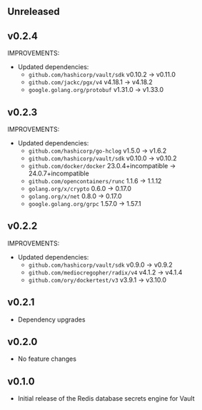 ## Unreleased

## v0.2.4
IMPROVEMENTS:
* Updated dependencies:
   * `github.com/hashicorp/vault/sdk` v0.10.2 -> v0.11.0
   * `github.com/jackc/pgx/v4` v4.18.1 -> v4.18.2
   * `google.golang.org/protobuf` v1.31.0 -> v1.33.0

## v0.2.3
IMPROVEMENTS:
* Updated dependencies:
   * `github.com/hashicorp/go-hclog` v1.5.0 -> v1.6.2
   * `github.com/hashicorp/vault/sdk` v0.10.0 -> v0.10.2
   * `github.com/docker/docker` 23.0.4+incompatible -> 24.0.7+incompatible
   * `github.com/opencontainers/runc` 1.1.6 -> 1.1.12
   * `golang.org/x/crypto` 0.6.0 -> 0.17.0
   * `golang.org/x/net` 0.8.0 -> 0.17.0
   * `google.golang.org/grpc` 1.57.0 -> 1.57.1


## v0.2.2
IMPROVEMENTS:
* Updated dependencies:
   * `github.com/hashicorp/vault/sdk` v0.9.0 -> v0.9.2
   * `github.com/mediocregopher/radix/v4` v4.1.2 -> v4.1.4
   * `github.com/ory/dockertest/v3` v3.9.1 -> v3.10.0

## v0.2.1
* Dependency upgrades

## v0.2.0
* No feature changes

## v0.1.0

* Initial release of the Redis database secrets engine for Vault
